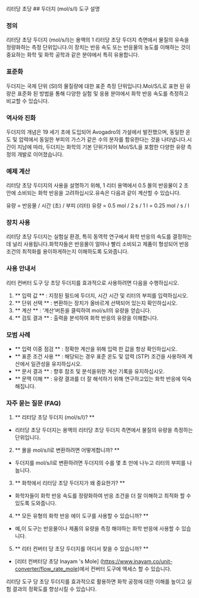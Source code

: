 리터당 초당 ## 두더지 (mol/s/l) 도구 설명

### 정의
리터당 초당 두더지 (mol/s/l)는 용액의 1 리터당 초당 두더지 측면에서 물질의 유속을 정량화하는 측정 단위입니다.이 장치는 반응 속도 또는 반응물의 농도를 이해하는 것이 중요하는 화학 및 화학 공학과 같은 분야에서 특히 유용합니다.

### 표준화
두더지는 국제 단위 (SI)의 물질량에 대한 표준 측정 단위입니다.Mol/S/L로 표현 된 유량은 표준화 된 방법을 통해 다양한 실험 및 응용 분야에서 화학 반응 속도를 측정하고 비교할 수 있습니다.

### 역사와 진화
두더지의 개념은 19 세기 초에 도입되어 Avogadro의 가설에서 발전했으며, 동일한 온도 및 압력에서 동일한 부피의 가스가 같은 수의 분자를 함유한다는 것을 나타냅니다.시간이 지남에 따라, 두더지는 화학의 기본 단위가되어 Mol/S/L을 포함한 다양한 유량 측정의 개발로 이어졌습니다.

### 예제 계산
리터당 초당 두더지의 사용을 설명하기 위해, 1 리터 용액에서 0.5 몰의 반응물이 2 초 안에 소비되는 화학 반응을 고려하십시오.유속은 다음과 같이 계산할 수 있습니다.

유량 = 반응물 / 시간 (초) / 부피 (리터)
유량 = 0.5 mol / 2 s / 1 l = 0.25 mol / s / l

### 장치 사용
리터당 초당 두더지는 실험실 환경, 특히 동역학 연구에서 화학 반응의 속도를 결정하는 데 널리 사용됩니다.화학자들은 반응물이 얼마나 빨리 소비되고 제품이 형성되어 반응 조건의 최적화를 용이하게하는지 이해하도록 도와줍니다.

### 사용 안내서
리터 컨버터 도구 당 초당 두더지를 효과적으로 사용하려면 다음을 수행하십시오.

1. ** 입력 값 ** : 지정된 필드에 두더지, 시간 시간 및 리터의 부피를 입력하십시오.
2. ** 단위 선택 ** : 변환하는 장치가 올바르게 선택되어 있는지 확인하십시오.
3. ** 계산 ** : '계산'버튼을 클릭하여 mol/s/l의 유량을 얻습니다.
4. ** 검토 결과 ** : 출력을 분석하여 화학 반응의 유량을 이해합니다.

### 모범 사례
- ** 입력 이중 점검 ** : 정확한 계산을 위해 입력 한 값을 항상 확인하십시오.
- ** 표준 조건 사용 ** : 해당되는 경우 표준 온도 및 압력 (STP) 조건을 사용하여 계산에서 일관성을 유지하십시오.
- ** 문서 결과 ** : 향후 참조 및 분석을위한 계산 기록을 유지하십시오.
- ** 문맥 이해 ** : 유량 결과를 더 잘 해석하기 위해 연구하고있는 화학 반응에 익숙해집니다.

### 자주 묻는 질문 (FAQ)

1. ** 리터당 초당 두더지 (mol/s/l)? **
- 리터당 초당 두더지는 용액의 리터당 초당 두더지 측면에서 물질의 유량을 측정하는 단위입니다.

2. ** 몰을 mol/s/l로 변환하려면 어떻게합니까? **
- 두더지를 mol/s/l로 변환하려면 두더지의 수를 몇 초 만에 나누고 리터의 부피를 나눕니다.

3. ** 화학에서 리터당 초당 두더지가 왜 중요한가? **
- 화학자들이 화학 반응 속도를 정량화하여 반응 조건을 더 잘 이해하고 최적화 할 수 있도록 도와줍니다.

4. ** 모든 유형의 화학 반응 에이 도구를 사용할 수 있습니까? **
- 예,이 도구는 반응물이나 제품의 유량을 측정 해야하는 화학 반응에 사용할 수 있습니다.

5. ** 리터 컨버터 당 초당 두더지를 어디서 찾을 수 있습니까? **
- [리터 컨버터당 초당 Inayam 's Mole] (https://www.inayam.co/unit-converter/flow_rate_mole)에서 컨버터 도구에 액세스 할 수 있습니다.

리터당 도구 당 초당 두더지를 효과적으로 활용하면 화학 공정에 대한 이해를 높이고 실험 결과의 정확도를 향상시킬 수 있습니다.